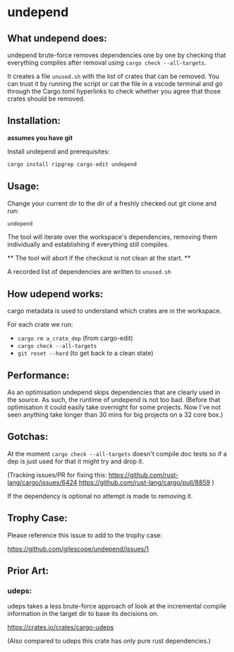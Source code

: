 # undepend


## What undepend does:

undepend brute-force removes dependencies one by one by checking that everything compiles after removal
using `cargo check --all-targets`.

It creates a file `unused.sh` with the list of crates that can be removed.
You can trust it by running the script or cat the file in a vscode terminal
and go through the Cargo.toml hyperlinks to check whether you agree that those crates should be removed.

## Installation:

**assumes you have git**

Install undepend and prerequisites:
```sh
cargo install ripgrep cargo-edit undepend
```

## Usage:

Change your current dir to the dir of a freshly checked out git clone and run:
```sh
undepend
```
The tool will iterate over the workspace's dependencies,
removing them individually and establishing if everything still compiles.

** The tool will abort if the checkout is not clean at the start. **

A recorded list of dependencies are written to `unused.sh`

## How udepend works:

cargo metadata is used to understand which crates are in the workspace.

For each crate we run:

  * `cargo rm a_crate_dep` (from cargo-edit)
  * `cargo check --all-targets`
  * `git reset --hard` (to get back to a clean state)

## Performance:

As an optimisation undepend skips dependencies that are clearly used in the source.
As such, the runtime of undepend is not too bad. (Before that optimisation it could
easily take overnight for some projects. Now I've not seen anything take longer than 30 mins for big
 projects on a 32 core box.)

## Gotchas:

At the moment `cargo check --all-targets` doesn't compile doc tests so if a dep is just used for that it might try and drop it.

(Tracking issues/PR for fixing this:
https://github.com/rust-lang/cargo/issues/6424
https://github.com/rust-lang/cargo/pull/8859
)

If the dependency is optional no attempt is made to removing it.

## Trophy Case:

Please reference this issue to add to the trophy case:

https://github.com/gilescope/undepend/issues/1

## Prior Art:

### udeps:

udeps takes a less brute-force approach of look at the incremental compile information in the target
dir to base its decisions on.

https://crates.io/crates/cargo-udeps

(Also compared to udeps this crate has only pure rust dependencies.)